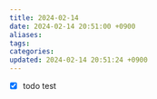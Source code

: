 ```yaml
---
title: 2024-02-14
date: 2024-02-14 20:51:00 +0900
aliases: 
tags: 
categories: 
updated: 2024-02-14 20:51:24 +0900
---
```


- [x] todo test

